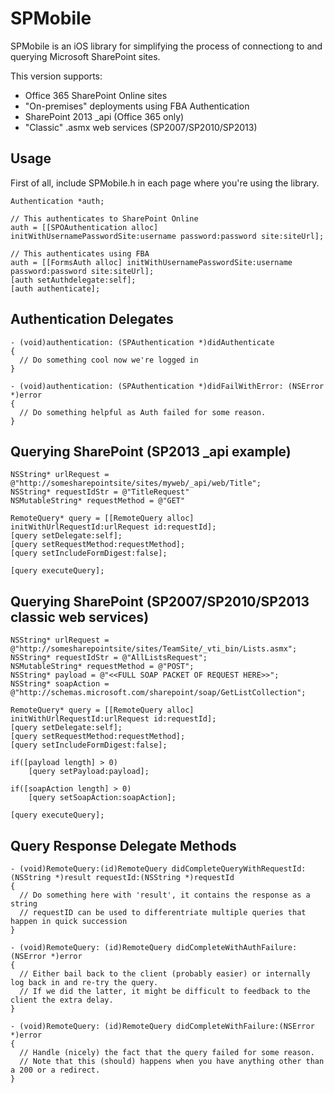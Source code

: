SPMobile
========

SPMobile is an iOS library for simplifying the process of connectiong to and querying Microsoft SharePoint sites.

This version supports:
* Office 365 SharePoint Online sites
* "On-premises" deployments using FBA Authentication
* SharePoint 2013 _api (Office 365 only)
* "Classic" .asmx web services (SP2007/SP2010/SP2013)

Usage
-----
First of all, include SPMobile.h in each page where you're using the library.


    Authentication *auth;
    
    // This authenticates to SharePoint Online
    auth = [[SPOAuthentication alloc] initWithUsernamePasswordSite:username password:password site:siteUrl];
    
    // This authenticates using FBA
    auth = [[FormsAuth alloc] initWithUsernamePasswordSite:username password:password site:siteUrl];
    [auth setAuthdelegate:self];
    [auth authenticate];
    
    
Authentication Delegates
-

    - (void)authentication: (SPAuthentication *)didAuthenticate
    {
      // Do something cool now we're logged in
    }

    - (void)authentication: (SPAuthentication *)didFailWithError: (NSError *)error
    {
      // Do something helpful as Auth failed for some reason.
    }
    


Querying SharePoint (SP2013 _api example)
-

    NSString* urlRequest = @"http://somesharepointsite/sites/myweb/_api/web/Title";
    NSString* requestIdStr = @"TitleRequest"
    NSMutableString* requestMethod = @"GET"
    
    RemoteQuery* query = [[RemoteQuery alloc] initWithUrlRequestId:urlRequest id:requestId];
    [query setDelegate:self];
    [query setRequestMethod:requestMethod];
    [query setIncludeFormDigest:false];
    
    [query executeQuery];
    
Querying SharePoint (SP2007/SP2010/SP2013 classic web services)
-
    NSString* urlRequest = @"http://somesharepointsite/sites/TeamSite/_vti_bin/Lists.asmx";
    NSString* requestIdStr = @"AllListsRequest";
    NSMutableString* requestMethod = @"POST";
    NSString* payload = @"<<FULL SOAP PACKET OF REQUEST HERE>>";
    NSString* soapAction = @"http://schemas.microsoft.com/sharepoint/soap/GetListCollection";
    
    RemoteQuery* query = [[RemoteQuery alloc] initWithUrlRequestId:urlRequest id:requestId];
    [query setDelegate:self];
    [query setRequestMethod:requestMethod];
    [query setIncludeFormDigest:false];
    
    if([payload length] > 0)
        [query setPayload:payload];
    
    if([soapAction length] > 0)
        [query setSoapAction:soapAction];
    
    [query executeQuery];
    
    
Query Response Delegate Methods
-

    - (void)RemoteQuery:(id)RemoteQuery didCompleteQueryWithRequestId:(NSString *)result requestId:(NSString *)requestId
    {
      // Do something here with 'result', it contains the response as a string
      // requestID can be used to differentriate multiple queries that happen in quick succession
    }

    - (void)RemoteQuery: (id)RemoteQuery didCompleteWithAuthFailure:(NSError *)error
    {
      // Either bail back to the client (probably easier) or internally log back in and re-try the query.
      // If we did the latter, it might be difficult to feedback to the client the extra delay.
    }

    - (void)RemoteQuery: (id)RemoteQuery didCompleteWithFailure:(NSError *)error
    {
      // Handle (nicely) the fact that the query failed for some reason.
      // Note that this (should) happens when you have anything other than a 200 or a redirect.
    }
